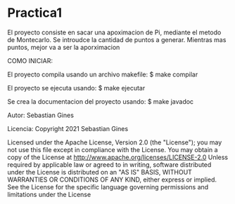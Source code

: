 # Practica1

El proyecto consiste en sacar una apoximacion de Pi, mediante el metodo de Montecarlo. Se introudce la cantidad de puntos a generar. Mientras mas puntos, mejor va a ser la aporximacion

COMO INICIAR:

El proyecto compila usando un archivo makefile: $ make compilar

El proyecto se ejecuta usando: $ make ejecutar

Se crea la documentacion del proyecto usando: $ make javadoc

Autor: Sebastian Gines

Licencia: Copyright 2021 Sebastian Gines

Licensed under the Apache License, Version 2.0 (the "License"); you may not use this file except in compliance with the License. You may obtain a copy of the License at
http://www.apache.org/licenses/LICENSE-2.0 Unless required by applicable law or agreed to in writing, software distributed under the License is distributed on an "AS IS" BASIS, WITHOUT WARRANTIES OR CONDITIONS OF ANY KIND, either express or implied. See the License for the specific language governing permissions and limitations under the License
